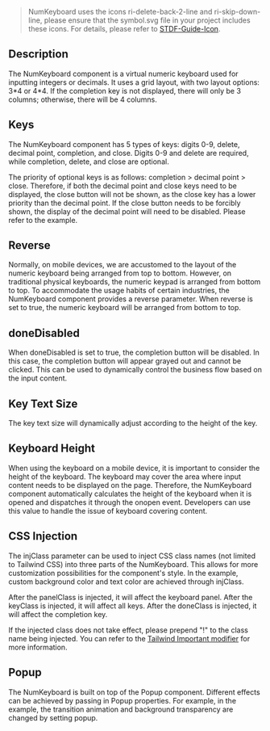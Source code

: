 > NumKeyboard uses the icons ri-delete-back-2-line and ri-skip-down-line, please ensure that the symbol.svg file in your project includes these icons. For details, please refer to [STDF-Guide-Icon](https://stdf.design/guide/icon).

## Description

The NumKeyboard component is a virtual numeric keyboard used for inputting integers or decimals. It uses a grid layout, with two layout options: 3\*4 or 4\*4. If the completion key is not displayed, there will only be 3 columns; otherwise, there will be 4 columns.

## Keys

The NumKeyboard component has 5 types of keys: digits 0-9, delete, decimal point, completion, and close. Digits 0-9 and delete are required, while completion, delete, and close are optional.

The priority of optional keys is as follows: completion > decimal point > close. Therefore, if both the decimal point and close keys need to be displayed, the close button will not be shown, as the close key has a lower priority than the decimal point. If the close button needs to be forcibly shown, the display of the decimal point will need to be disabled. Please refer to the example.

## Reverse

Normally, on mobile devices, we are accustomed to the layout of the numeric keyboard being arranged from top to bottom. However, on traditional physical keyboards, the numeric keypad is arranged from bottom to top. To accommodate the usage habits of certain industries, the NumKeyboard component provides a reverse parameter. When reverse is set to true, the numeric keyboard will be arranged from bottom to top.

## doneDisabled

When doneDisabled is set to true, the completion button will be disabled. In this case, the completion button will appear grayed out and cannot be clicked. This can be used to dynamically control the business flow based on the input content.

## Key Text Size

The key text size will dynamically adjust according to the height of the key.

## Keyboard Height

When using the keyboard on a mobile device, it is important to consider the height of the keyboard. The keyboard may cover the area where input content needs to be displayed on the page. Therefore, the NumKeyboard component automatically calculates the height of the keyboard when it is opened and dispatches it through the onopen event. Developers can use this value to handle the issue of keyboard covering content.

## CSS Injection

The injClass parameter can be used to inject CSS class names (not limited to Tailwind CSS) into three parts of the NumKeyboard. This allows for more customization possibilities for the component's style. In the example, custom background color and text color are achieved through injClass.

After the panelClass is injected, it will affect the keyboard panel. After the keyClass is injected, it will affect all keys. After the doneClass is injected, it will affect the completion key.

If the injected class does not take effect, please prepend "!" to the class name being injected. You can refer to the [Tailwind Important modifier](https://tailwindcss.com/docs/configuration#important-modifier) for more information.

## Popup

The NumKeyboard is built on top of the Popup component. Different effects can be achieved by passing in Popup properties. For example, in the example, the transition animation and background transparency are changed by setting popup.
